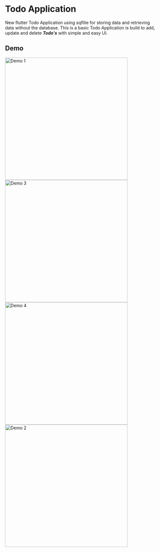 # Todo Application

New flutter Todo Application using sqflite for storing data and retrieving data without the database. This is a basic Todo Application is build to add, update and delete ***Todo's*** with simple and easy UI. 

## Demo

<img src="https://user-images.githubusercontent.com/72371931/150929040-9178ce72-99c6-49ba-90f3-5d6c48ddf600.jpeg" alt="Demo 1" width="400" /> <img src="https://user-images.githubusercontent.com/72371931/150929043-f0fcd816-e3bb-4f77-b013-a4b47c646868.jpeg" alt="Demo 3" width="400" /> <img src="https://user-images.githubusercontent.com/72371931/150929044-0d1a471b-b685-43df-bcfd-2457f191b567.jpeg" alt="Demo 4" width="400" /> <img src="https://user-images.githubusercontent.com/72371931/150929047-309ce497-5ef7-483a-a55c-207d27f8a8a0.jpeg" alt="Demo 2" width="400" /> 

